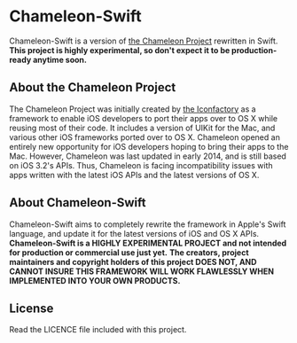 # Chameleon-Swift

Chameleon-Swift is a version of [the Chameleon Project](http://chameleonproject.org) rewritten in Swift.
**This project is highly experimental, so don't expect it to be production-ready anytime soon.**

## About the Chameleon Project

The Chameleon Project was initially created by [the Iconfactory](http://iconfactory.com) as a framework to
enable iOS developers to port their apps over to OS X while reusing most of their code. It includes a version of UIKit for
the Mac, and various other iOS frameworks ported over to OS X.
Chameleon opened an entirely new opportunity for iOS developers hoping to bring their apps to the Mac. However, Chameleon
was last updated in early 2014, and is still based on iOS 3.2's APIs. Thus, Chameleon is facing incompatibility issues
with apps written with the latest iOS APIs and the latest versions of OS X.

## About Chameleon-Swift

Chameleon-Swift aims to completely rewrite the framework in Apple's Swift language, and update it for the latest versions of iOS and OS X APIs.
**Chameleon-Swift is a HIGHLY EXPERIMENTAL PROJECT and not intended for production or commercial use just yet.**
**The creators, project maintainers and copyright holders of this project DOES NOT, AND CANNOT INSURE THIS FRAMEWORK WILL WORK FLAWLESSLY WHEN IMPLEMENTED INTO YOUR OWN PRODUCTS.**

## License

Read the LICENCE file included with this project.


